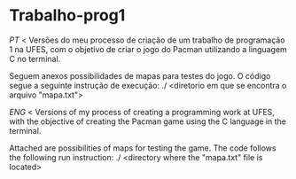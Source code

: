 # Trabalho-prog1
*PT* < Versões do meu processo de criação de um trabalho de programação 1 na UFES, com o objetivo de criar o jogo do Pacman utilizando a linguagem C no terminal. 

Seguem anexos possibilidades de mapas para testes do jogo.
O código segue a seguinte instrução de execução:
  ./<nome do executavel do programa> <diretorio em que se encontra o arquivo "mapa.txt">
> 


*ENG* < Versions of my process of creating a programming work at UFES, with the objective of creating the Pacman game using the C language in the terminal.

Attached are possibilities of maps for testing the game. 
The code follows the following run instruction:
  ./<program executable name> <directory where the "mapa.txt" file is located>
>
